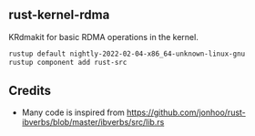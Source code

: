 ## rust-kernel-rdma

KRdmakit for basic RDMA operations in the kernel. 

```sh
rustup default nightly-2022-02-04-x86_64-unknown-linux-gnu
rustup component add rust-src
```

## Credits 
- Many code is inspired from https://github.com/jonhoo/rust-ibverbs/blob/master/ibverbs/src/lib.rs


